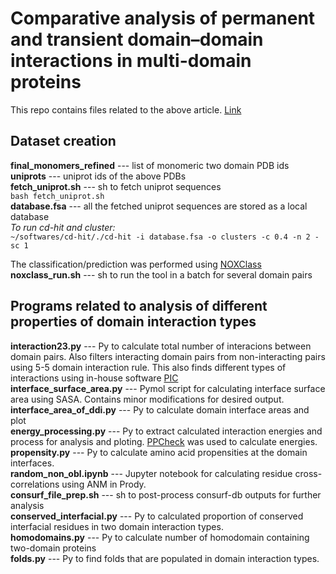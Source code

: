# Comparative analysis of permanent and transient domain–domain interactions in multi-domain proteins


This repo contains files related to the above article. [Link](https://onlinelibrary.wiley.com/doi/10.1002/prot.26581)

## Dataset creation
**final\_monomers\_refined** --- list of monomeric two domain PDB ids  
**uniprots** --- uniprot ids of the above PDBs  
**fetch\_uniprot.sh** --- sh to fetch uniprot sequences  
`bash fetch_uniprot.sh`  
**database.fsa** --- all the fetched uniprot sequences are stored as a local database  
_To run cd-hit and cluster:_  
`~/softwares/cd-hit/./cd-hit -i database.fsa -o clusters -c 0.4 -n 2 -sc 1`  

The classification/prediction was performed using [NOXClass](https://doi.org/10.1186/1471-2105-7-27)  
**noxclass\_run.sh** --- sh to run the tool in a batch for several domain pairs  

## Programs related to analysis of different properties of domain interaction types
**interaction23.py** --- Py to calculate total number of interacions between domain pairs. Also filters interacting domain pairs from non-interacting pairs using 5-5 domain interaction rule. This also finds different types of interactions using in-house software [PIC](https://doi.org/10.1186/1471-2105-7-27)  
**interface\_surface\_area.py** --- Pymol script for calculating interface surface area using SASA. Contains minor modifications for desired output.  
**interface\_area\_of\_ddi.py** --- Py to calculate domain interface areas and plot  
**energy\_processing.py** --- Py to extract calculated interaction energies and process for analysis and ploting. [PPCheck](https://pmc.ncbi.nlm.nih.gov/articles/PMC4578551/) was used to calculate energies.  
**propensity.py** --- Py to calculate amino acid propensities at the domain interfaces.  
**random\_non\_obl.ipynb** --- Jupyter notebook for calculating residue cross-correlations using ANM in Prody.  
**consurf\_file\_prep.sh** --- sh to post-process consurf-db outputs for further analysis  
**conserved\_interfacial.py** --- Py to calculated proportion of conserved interfacial residues in two domain interaction types.  
**homodomains.py** --- Py to calculate number of homodomain containing two-domain proteins  
**folds.py** --- Py to find folds that are populated in domain interaction types.  
